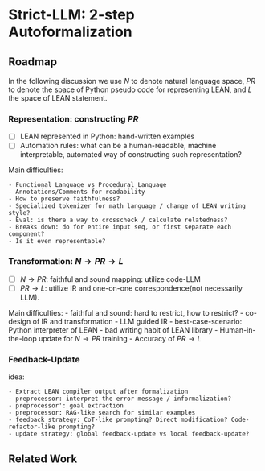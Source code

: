 # Strict-LLM: 2-step Autoformalization

## Roadmap

In the following discussion we use $N$ to denote natural language space, $PR$ to denote the space of Python pseudo code for representing LEAN, and $L$ the space of LEAN statement.

### Representation: constructing $PR$

- [ ] LEAN represented in Python: hand-written examples
- [ ] Automation rules: what can be a human-readable, machine interpretable, automated way of constructing such representation?

Main difficulties:

    - Functional Language vs Procedural Language
    - Annotations/Comments for readability
    - How to preserve faithfulness?
    - Specialized tokenizer for math language / change of LEAN writing style?
    - Eval: is there a way to crosscheck / calculate relatedness?
    - Breaks down: do for entire input seq, or first separate each component?
    - Is it even representable?

### Transformation: $N \rightarrow PR \rightarrow L$

- [ ] $N \rightarrow PR$: faithful and sound mapping: utilize code-LLM
- [ ] $PR \rightarrow L$: utilize IR and one-on-one correspondence(not necessarily LLM).

Main difficulties:
    - faithful and sound: hard to restrict, how to restrict?
    - co-design of IR and transformation
    - LLM guided IR
    - best-case-scenario: Python interpreter of LEAN
    - bad writing habit of LEAN library
    - Human-in-the-loop update for $N \rightarrow PR$ training
    - Accuracy of $PR \rightarrow L$


### Feedback-Update

idea:

    - Extract LEAN compiler output after formalization
    - preprocessor: interpret the error message / informalization?
    - preprocessor': goal extraction
    - preprocessor: RAG-like search for similar examples
    - feedback strategy: CoT-like prompting? Direct modification? Code-refactor-like prompting?
    - update strategy: global feedback-update vs local feedback-update?


## Related Work


